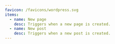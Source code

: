 ```yaml
---
favicon: /favicons/wordpress.svg
items:
  - name: New page
    desc: Triggers when a new page is created.
  - name: New post
    desc: Triggers when a new post is created.
---
```


<script setup>
  import CustomListing from '../../components/CustomListing.vue'
</script>

<CustomListing />
